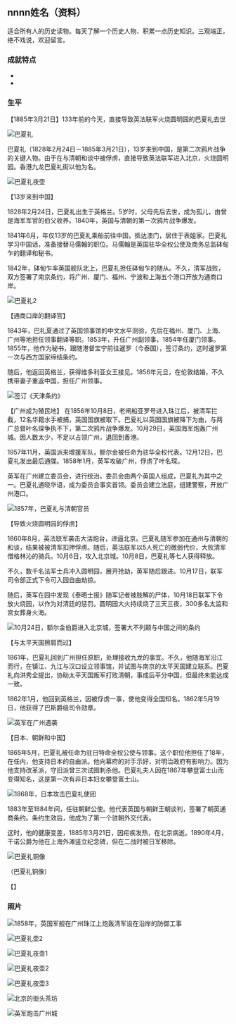 ## nnnn姓名（资料）

适合所有人的历史读物。每天了解一个历史人物、积累一点历史知识。三观端正，绝不戏说，欢迎留言。  

### 成就特点

- ​
- ​


### 生平

【1885年3月21日】133年前的今天，直接导致英法联军火烧圆明园的巴夏礼去世

![巴夏礼](巴夏礼.jpg)

巴夏礼（1828年2月24日－1885年3月21日），13岁来到中国，是第二次鸦片战争的关键人物。由于在与清朝和谈中被俘虏，直接导致英法联军进入北京，火烧圆明园。香港九龙巴夏礼街以他为名。

![巴夏礼夜壶](巴夏礼夜壶.jpg)

【13岁来到中国】

1828年2月24日，巴夏礼出生于英格兰。5岁时，父母先后去世，成为孤儿，由曾是海军军官的伯父收养。1840年，英国与清朝的第一次鸦片战争爆发。

1841年6月，年仅13岁的巴夏礼乘船前往中国，抵达澳门，居住于表姐家。巴夏礼学习中国话，准备接替马儒翰的职位。马儒翰是英国驻华全权公使及商务总监砵甸乍的翻译和秘书。

1842年，砵甸乍率英国舰队北上，巴夏礼担任砵甸乍的随从。不久，清军战败，双方签署了南京条约，将广州、厦门、福州、宁波和上海五个港口开放为通商口岸。

![巴夏礼2](巴夏礼2.jpeg)

【通商口岸的翻译官】

1843年，巴礼夏通过了英国领事馆的中文水平测验，先后在福州、厦门、上海、广州等地担任领事翻译等职。1853年，升任广州副领事，1854年任厦门领事。1855年，他作为秘书，跟随港督宝宁前往暹罗（今泰国），签订条约，这时暹罗第一次与西方国家缔结条约。

随后，他返回英格兰，获得维多利亚女王接见。1856年元旦，在伦敦结婚，不久携带妻子重返中国，担任广州领事。

![签订《天津条约》](签订《天津条约》.jpg)

【广州成为殖民地】
在1856年10月8日，老闸船亚罗号进入珠江后，被清军拦截，12名华籍水手被捕，英国国旗被取下。巴夏礼以英国国旗被降下为由，与两广总督叶名琛争执不下，第二次鸦片战争爆发。10月29日，英国海军炮轰广州城。因人数太少，不足以占领广州，退回到香港。

1957年11月，英国派来增援军队，额尔金被任命为驻华全权代表。12月12日，巴夏礼发出最后通牒。1858年1月，英军攻破广州，俘虏了叶名琛。

英军在广州建立委员会，进行统治。委员会由两个英国人组成，巴夏礼为其中之一。巴夏礼通晓华语，成为委员会事实首领。委员会建立法庭，组建警察，开放广州港口。

![1857年，巴夏礼与清朝官员](1857年，巴夏礼与清朝官员.jpeg)

【导致火烧圆明园的俘虏】

1860年8月，英法联军袭击大沽炮台，进逼北京。巴夏礼随军参加在通州与清朝的和谈，结果被被清军扣押俘虏。随后，英法联军以5人死亡的微弱代价，大败清军僧格林沁的骑兵。10月6日，攻入北京城。10月8日，巴夏礼等七人获得释放。

不久，数千名法军士兵冲入圆明园，展开抢劫，英军随后跟进。10月17日，联军司令部正式下令可入园自由劫掠。

随后，英军在园中发现《泰晤士报》随军记者被肢解的尸体，10月18日联军下令放火烧园，以作为对清廷的惩罚。圆明园大火持续烧了三天三夜，300多名太监和宫女葬身火海。

![10月24日，额尔金伯爵进入北京城，签署大不列颠与中国之间的条约](10月24日，额尔金伯爵进入北京城，签署大不列颠与中国之间的条约.jpg)

【与太平天国擦肩而过】

1861年，巴夏礼回到广州担任原职，处理接收九龙的事宜。不久，他随海军沿江而行，在镇江、九江与汉口设立领事馆，并试图与南京的太平天国建立联系。巴夏礼向洪秀全提出，协助太平天国叛军打败清朝，事成后平分中国，但最终未能达成一致。

1862年1月，他回到英格兰，因被俘虏一事，使他变得全国知名。1862年5月19日，他获得了巴斯爵级司令勋章。

![英军在广州遇袭](英军在广州遇袭.jpg)

【日本、朝鲜和中国】

1865年5月，巴夏礼被任命为驻日特命全权公使与领事。这个职位他担任了18年，在任内，他支持日本的自由派。他向幕府的对手示好，对明治政府有影响力。因为他支持改革派，守旧派曾三次试图刺杀他。巴夏礼夫人因在1867年攀登富士山而变得知名，这是第一次有非日本妇女攀登富士山。

![1868年，日本攻击巴夏礼使团](1868年，日本攻击巴夏礼使团.jpg)

1883年至1884年间，任驻朝鲜公使。他代表英国与朝鲜王朝谈判，签署了朝英通商条约。条约生效后，他成为了第一个驻朝外交代表。

这时，他的健康变差，1885年3月21日，因疟疾发热，在北京病逝。1890年4月，干诺公爵为他在上海外滩竖立纪念碑，但在二战时被日军移除。

![巴夏礼铜像](巴夏礼铜像.jpeg)

（巴夏礼铜像）



【】

### 照片





![1858年，英国军舰在广州珠江上炮轰清军设在沿岸的防御工事](1858年，英国军舰在广州珠江上炮轰清军设在沿岸的防御工事.jpg)







![巴夏礼壶2](巴夏礼壶2.jpeg)



![巴夏礼夜壶1](巴夏礼夜壶1.jpg)

![巴夏礼夜壶2](巴夏礼夜壶2.jpg)

![巴夏礼夜壶3](巴夏礼夜壶3.jpg)

![北京的街头茶坊](北京的街头茶坊.jpg)



![英军炮击广州城](英军炮击广州城.jpg)

